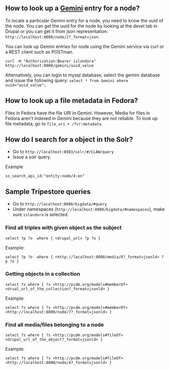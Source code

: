 ## How to look up a [Gemini](https://github.com/Islandora-CLAW/Crayfish/tree/master/Gemini) entry for a node?
To locate a particular Gemini entry for a node, you need to know the uuid of the node. You can get the uuid for the node by looking at the devel tab in Drupal or you can get it from json representation: `http://localhost:8000/node/2?_format=json`.  

You can look up Gemini entries for node  using the Gemini service via curl or a REST client such as POSTman. 

```
curl -H "Authorization:Bearer islandora" http://localhost:8000/gemini/uuid_value
```

Alternatively, you can login to mysql database, select the gemini database and issue the following query:
`
select * from Gemini where uuid="uuid_value";
`

## How to look up a file metadata in Fedora?
Files in Fedora have the file URI in Gemini. However, Media for files in Fedora aren't indexed in Gemini because they are not reliable. To look up file metadata, go to `file_uri + /fcr:metadata`.


## How do I search for a object in the Solr?
* Go to `http://localhost:8983/solr/#/CLAW/query`
* Issue a solr query.

Example
```
ss_search_api_id:"entity:node/4:en"
```

## Sample Tripestore queries
* Go to `http://localhost:8080/bigdata/#query`
* Under namespaces (`http://localhost:8080/bigdata/#namespaces`), make sure `islandora` is selected.  

### Find all triples with given object as the subject
```
select ?p ?o  where { <drupal_url> ?p ?o }
```

Example:

```
select ?p ?o  where { <http://localhost:8000/media/8?_format=jsonld> ?p ?o }
```

### Getting objects in a collection
```
select ?s where { ?s <http://pcdm.org/models#memberOf> <drual_url_of_the_collection?_format=jsonld> }
```

Example:

```
select ?s where { ?s <http://pcdm.org/models#memberOf> <http://localhost:8000/node/7?_format=jsonld> }
```

### Find all media/files belonging to a node

```
select ?s where { ?s <http://pcdm.org/models#fileOf> <drupal_url_of_the_object?_format=jsonld> }
```

Example:

```
select ?s where { ?s <http://pcdm.org/models#fileOf> <http://localhost:8000/node/4?_format=jsonld> }
```


